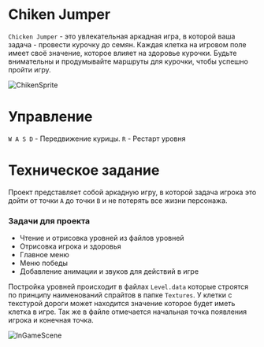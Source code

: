 # **Chiken Jumper**

`Chicken Jumper` - это увлекательная аркадная игра, в которой ваша задача - провести курочку до семян. Каждая клетка на игровом поле имеет своё значение, которое влияет на здоровье курочки. Будьте внимательны и продумывайте маршруты для курочки, чтобы успешно пройти игру.

![ChikenSprite](https://i.imgur.com/sGNx1EZ.png)
# Управление

`W A S D` - Передвижение курицы.
`R` - Рестарт уровня

# Техническое задание

Проект представляет собой аркадную игру, в которой задача игрока это дойти от точки `A` до точки `B` и не потерять все жизни персонажа.

### Задачи для проекта

-  Чтение и отрисовка уровней из файлов уровней
-  Отрисовка игрока и здоровья
-  Главное меню
-  Меню победы
-  Добавление анимации и звуков для действий в игре

Постройка уровней происходит в файлах `Level.data` которые строятся по принципу наименований спрайтов в папке `Textures`. У клетки с текстурой дороги может находится значение которое будет иметь клетка в игре. Так же в файле отмечается начальная точка появления игрока и конечная точка.

![InGameScene](https://i.imgur.com/dZXZpuG.png)



